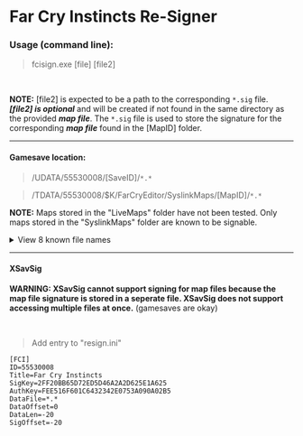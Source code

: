 # Far Cry Instincts Re-Signer


### Usage (command line):
> fcisign.exe [file] [file2]

<br>

__NOTE:__ [file2] is expected to be a path to the corresponding `*.sig` file. ___[file2] is optional___ and will be created if not found in the same directory as the provided ___map file___. The `*.sig` file is used to store the signature for the corresponding ___map file___ found in the [MapID] folder.

------

#### Gamesave location:
> /UDATA/55530008/[SaveID]/`*.*`

> /TDATA/55530008/$K/FarCryEditor/SyslinkMaps/[MapID]/`*.*`

__NOTE:__ Maps stored in the "LiveMaps" folder have not been tested. Only maps stored in the "SyslinkMaps" folder are known to be signable.

<details>
<summary>View 8 known file names</summary>

```
*.fcs
*.mt
*.dat
*.fat
*.dat.sig
*.fat.sig
profile.sav
renamer.ren
```

</details>

------

#### XSavSig

__WARNING: XSavSig cannot support signing for map files because the map file signature is stored in a seperate file. XSavSig does not support accessing multiple files at once.__ (gamesaves are okay)

<br>

> Add entry to "resign.ini"
```
[FCI]
ID=55530008
Title=Far Cry Instincts
SigKey=2FF20BB65D72ED5D46A2A2D625E1A625
AuthKey=FEE516F601C6432342E0753A090A02B5
DataFile=*.*
DataOffset=0
DataLen=-20
SigOffset=-20
```
